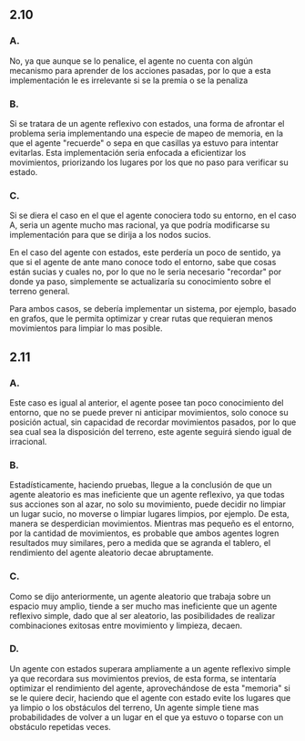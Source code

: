 ## 2.10 ##

### A. ###

No, ya que aunque se lo penalice, el agente no cuenta con algún mecanismo para aprender de los acciones pasadas, por lo que a esta implementación le es irrelevante si se la premia o se la penaliza

### B. ###

Si se tratara de un agente reflexivo con estados, una forma de afrontar el problema seria implementando una especie de mapeo de memoria, en la que el agente "recuerde" o sepa en que casillas ya estuvo para intentar evitarlas. Esta implementación seria enfocada a eficientizar los movimientos, priorizando los lugares por los que no paso para verificar su estado.

### C. ###

Si se diera el caso en el que el agente conociera todo su entorno, en el caso A, seria un agente mucho mas racional, ya que podría modificarse su implementación para que se dirija a los nodos sucios.

En el caso del agente con estados, este perdería un poco de sentido, ya que si el agente de ante mano conoce todo el entorno, sabe que cosas están sucias y cuales no, por lo que no le seria necesario "recordar" por donde ya paso, simplemente se actualizaría su conocimiento sobre el terreno general.

Para ambos casos, se debería implementar un sistema, por ejemplo, basado en grafos, que le permita optimizar y crear rutas que requieran menos movimientos para limpiar lo mas posible.

## 2.11 ##

### A. ###

Este caso es igual al anterior, el agente posee tan poco conocimiento del entorno, que no se puede prever ni anticipar movimientos, solo conoce su posición actual, sin capacidad de recordar movimientos pasados, por lo que  sea cual sea la disposición del terreno, este agente seguirá siendo igual de irracional.

### B. ###

Estadísticamente, haciendo pruebas, llegue a la conclusión de que un agente aleatorio es mas ineficiente que un agente reflexivo, ya que todas sus acciones son al azar, no solo su movimiento, puede decidir no limpiar un lugar sucio, no moverse o limpiar lugares limpios, por ejemplo. De esta, manera se desperdician movimientos.
Mientras mas pequeño es el entorno, por la cantidad de movimientos, es probable que ambos agentes logren resultados muy similares, pero a medida que se agranda el tablero, el rendimiento del agente aleatorio decae abruptamente.

### C. ###

Como se dijo anteriormente, un agente aleatorio que trabaja sobre un espacio muy amplio, tiende a ser mucho mas ineficiente que un agente reflexivo simple, dado que al ser aleatorio, las posibilidades de realizar combinaciones exitosas entre movimiento y limpieza, decaen.

### D. ###

Un agente con estados superara ampliamente a un agente reflexivo simple ya que recordara sus movimientos previos, de esta forma, se intentaría optimizar el rendimiento del agente, aprovechándose de esta "memoria" si se le quiere decir, haciendo que el agente con estado evite los lugares que ya limpio o los obstáculos del terreno, Un agente simple tiene mas probabilidades de volver a un lugar en el que ya estuvo o toparse con un obstáculo repetidas veces.